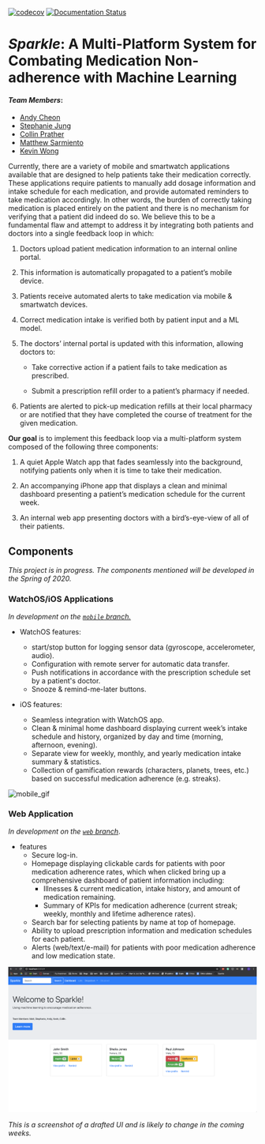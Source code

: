 [![codecov](https://codecov.io/gh/msarmi9/Sparkle/branch/master/graph/badge.svg)](https://codecov.io/gh/msarmi9/Sparkle)
[![Documentation Status](https://readthedocs.org/projects/sparkleai/badge/?version=latest)](https://sparkleai.readthedocs.io/en/latest/?badge=latest)


# _Sparkle_: A Multi-Platform System for Combating Medication Non-adherence with Machine Learning


#### _Team Members_:
* [Andy Cheon](https://www.linkedin.com/in/acheon/)
* [Stephanie Jung](https://www.linkedin.com/in/yeojujung/)
* [Collin Prather](https://www.linkedin.com/in/collin-prather/)
* [Matthew Sarmiento](https://www.linkedin.com/in/msarmi9/)
* [Kevin Wong](https://www.linkedin.com/in/kevinbw/)


Currently, there are a variety of mobile and smartwatch applications available that are designed to help patients take their medication correctly. These applications require patients to manually add dosage information and intake schedule for each medication, and provide automated reminders to take medication accordingly. In other words, the burden of correctly taking medication is placed entirely on the patient and there is no mechanism for verifying that a patient did indeed do so. We believe this to be a fundamental flaw and attempt to address it by integrating both patients and doctors into a single feedback loop in which:

1. Doctors upload patient medication information to an internal online portal.

2. This information is automatically propagated to a patient’s mobile device.

3. Patients receive automated alerts to take medication via mobile & smartwatch devices.

4. Correct medication intake is verified both by patient input and a ML model.

5. The doctors’ internal portal is updated with this information, allowing doctors to:
    
    - Take corrective action if a patient fails to take medication as prescribed.
    
    - Submit a prescription refill order to a patient’s pharmacy if needed.

6) Patients are alerted to pick-up medication refills at their local pharmacy or are notified that they have completed the course of treatment for the given medication.

**Our goal** is to implement this feedback loop via a multi-platform system composed of the following three components:

1. A quiet Apple Watch app that fades seamlessly into the background, notifying patients only when it is time to take their medication.

2. An accompanying iPhone app that displays a clean and minimal dashboard presenting a patient’s medication schedule for the current week.

3. An internal web app presenting doctors with a bird’s-eye-view of all of their patients.


## Components

_This project is in progress. The components mentioned will be developed in the Spring of 2020._

### WatchOS/iOS Applications

_In development on the_ [_`mobile` branch._](https://github.com/msarmi9/Sparkle/tree/mobile/mobile)

* WatchOS features:
    - start/stop button for logging sensor data (gyroscope, accelerometer, audio).
    - Configuration with remote server for automatic data transfer.
    - Push notifications in accordance with the prescription schedule set by a patient's doctor.
    - Snooze & remind-me-later buttons.

* iOS features:
    - Seamless integration with WatchOS app.
    - Clean & minimal home dashboard displaying current week’s intake schedule and history, organized by day and time (morning, afternoon, evening).
    - Separate view for weekly, monthly, and yearly medication intake summary & statistics.
    - Collection of gamification rewards (characters, planets, trees, etc.) based on successful medication adherence (e.g. streaks).

![mobile_gif](./images/mobile_apps.gif)

### Web Application

_In development on the_ [_`web` branch_](https://github.com/msarmi9/Sparkle/tree/web).

* features
    - Secure log-in.
    - Homepage displaying clickable cards for patients with poor medication adherence rates, which when clicked bring up a comprehensive dashboard of patient information including:
        * Illnesses & current medication, intake history, and amount of medication remaining.
        * Summary of KPIs for medication adherence (current streak; weekly, monthly and lifetime adherence rates).
    - Search bar for selecting patients by name at top of homepage.
    - Ability to upload prescription information and medication schedules for each patient.
    - Alerts (web/text/e-mail) for patients with poor medication adherence and low medication state.
    

![webapp](./images/web_app.png)

_This is a screenshot of a drafted UI and is likely to change in the coming weeks._
    
